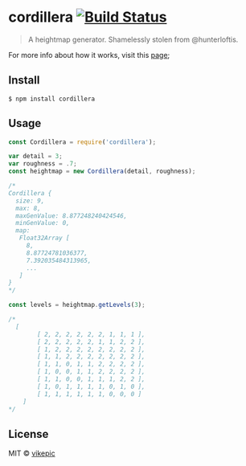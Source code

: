 # cordillera [![Build Status](https://travis-ci.org/vikepic/cordillera.svg?branch=master)](https://travis-ci.org/vikepic/cordillera)

> A heightmap generator. Shamelessly stolen from @hunterloftis.

For more info about how it works, visit this [page](http://www.playfuljs.com/realistic-terrain-in-130-lines/);

## Install

```
$ npm install cordillera
```

## Usage

```js
const Cordillera = require('cordillera');

var detail = 3;
var roughness = .7;
const heightmap = new Cordillera(detail, roughness);

/*
Cordillera {
  size: 9,
  max: 8,
  maxGenValue: 8.877248240424546,
  minGenValue: 0,
  map:
   Float32Array [
     8,
     8.87724781036377,
     7.392035484313965,
     ...
   ]
}
*/

const levels = heightmap.getLevels(3);

/*
  [
		[ 2, 2, 2, 2, 2, 2, 1, 1, 1 ],
		[ 2, 2, 2, 2, 2, 1, 1, 2, 2 ],
		[ 1, 2, 2, 2, 2, 2, 2, 2, 2 ],
		[ 1, 1, 2, 2, 2, 2, 2, 2, 2 ],
		[ 1, 1, 0, 1, 1, 2, 2, 2, 2 ],
		[ 1, 0, 0, 1, 1, 2, 2, 2, 2 ],
		[ 1, 1, 0, 0, 1, 1, 1, 2, 2 ],
		[ 1, 0, 1, 1, 1, 1, 0, 1, 0 ],
		[ 1, 1, 1, 1, 1, 1, 0, 0, 0 ] 
	]
*/

```

## License

MIT © [vikepic](https://vikepic.github.io)
